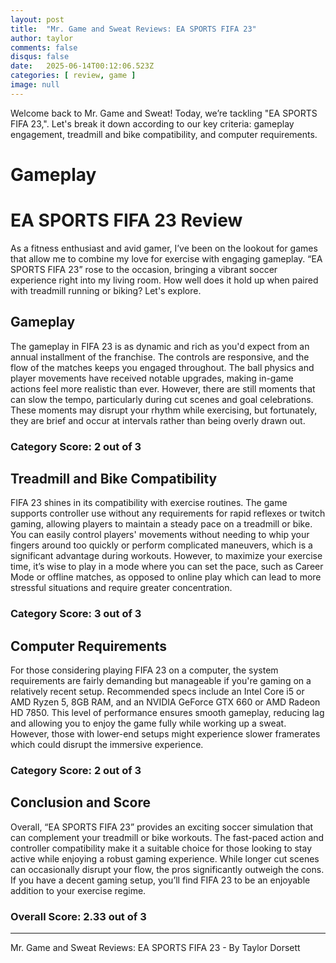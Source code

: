 ```yaml
---
layout: post
title:  "Mr. Game and Sweat Reviews: EA SPORTS FIFA 23"
author: taylor
comments: false
disqus: false
date:   2025-06-14T00:12:06.523Z
categories: [ review, game ]
image: null
---
```


Welcome back to Mr. Game and Sweat! Today, we’re tackling "EA SPORTS FIFA 23,". Let's break it down according to our key criteria: gameplay engagement, treadmill and bike compatibility, and computer requirements.

# Gameplay

# EA SPORTS FIFA 23 Review

As a fitness enthusiast and avid gamer, I’ve been on the lookout for games that allow me to combine my love for exercise with engaging gameplay. “EA SPORTS FIFA 23” rose to the occasion, bringing a vibrant soccer experience right into my living room. How well does it hold up when paired with treadmill running or biking? Let's explore.

## Gameplay

The gameplay in FIFA 23 is as dynamic and rich as you'd expect from an annual installment of the franchise. The controls are responsive, and the flow of the matches keeps you engaged throughout. The ball physics and player movements have received notable upgrades, making in-game actions feel more realistic than ever. However, there are still moments that can slow the tempo, particularly during cut scenes and goal celebrations. These moments may disrupt your rhythm while exercising, but fortunately, they are brief and occur at intervals rather than being overly drawn out.

### Category Score: 2 out of 3

## Treadmill and Bike Compatibility

FIFA 23 shines in its compatibility with exercise routines. The game supports controller use without any requirements for rapid reflexes or twitch gaming, allowing players to maintain a steady pace on a treadmill or bike. You can easily control players' movements without needing to whip your fingers around too quickly or perform complicated maneuvers, which is a significant advantage during workouts. However, to maximize your exercise time, it’s wise to play in a mode where you can set the pace, such as Career Mode or offline matches, as opposed to online play which can lead to more stressful situations and require greater concentration.

### Category Score: 3 out of 3

## Computer Requirements

For those considering playing FIFA 23 on a computer, the system requirements are fairly demanding but manageable if you're gaming on a relatively recent setup. Recommended specs include an Intel Core i5 or AMD Ryzen 5, 8GB RAM, and an NVIDIA GeForce GTX 660 or AMD Radeon HD 7850. This level of performance ensures smooth gameplay, reducing lag and allowing you to enjoy the game fully while working up a sweat. However, those with lower-end setups might experience slower framerates which could disrupt the immersive experience.

### Category Score: 2 out of 3

## Conclusion and Score

Overall, “EA SPORTS FIFA 23” provides an exciting soccer simulation that can complement your treadmill or bike workouts. The fast-paced action and controller compatibility make it a suitable choice for those looking to stay active while enjoying a robust gaming experience. While longer cut scenes can occasionally disrupt your flow, the pros significantly outweigh the cons. If you have a decent gaming setup, you’ll find FIFA 23 to be an enjoyable addition to your exercise regime.

### Overall Score: 2.33 out of 3

---

Mr. Game and Sweat Reviews: EA SPORTS FIFA 23 - By Taylor Dorsett
